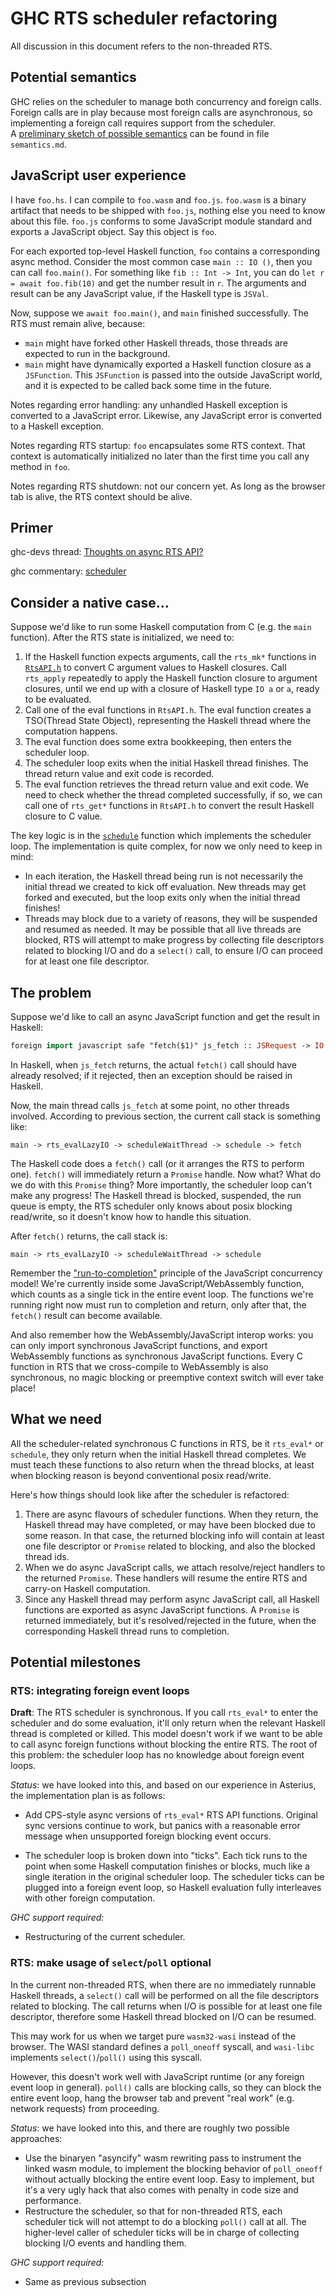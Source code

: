 # GHC RTS scheduler refactoring

All discussion in this document refers to the non-threaded RTS.

## Potential semantics

GHC relies on the scheduler to manage both concurrency and foreign calls.  Foreign calls are in play because most foreign calls are asynchronous, so implementing a foreign call requires support from the scheduler.  A [preliminary sketch of possible semantics](./semantics) can be found in file `semantics.md`.

## JavaScript user experience

I have `foo.hs`. I can compile to `foo.wasm` and `foo.js`. `foo.wasm`
is a binary artifact that needs to be shipped with `foo.js`, nothing
else you need to know about this file. `foo.js` conforms to some
JavaScript module standard and exports a JavaScript object. Say this
object is `foo`.

For each exported top-level Haskell function, `foo` contains a
corresponding async method. Consider the most common case `main :: IO
()`, then you can call `foo.main()`. For something like `fib :: Int ->
Int`, you can do `let r = await foo.fib(10)` and get the number result
in `r`. The arguments and result can be any JavaScript value, if the
Haskell type is `JSVal`.

Now, suppose we `await foo.main()`, and `main` finished successfully.
The RTS must remain alive, because:

- `main` might have forked other Haskell threads, those threads are
  expected to run in the background.
- `main` might have dynamically exported a Haskell function closure as
  a `JSFunction`. This `JSFunction` is passed into the outside
  JavaScript world, and it is expected to be called back some time in
  the future.

Notes regarding error handling: any unhandled Haskell exception is
converted to a JavaScript error. Likewise, any JavaScript error is
converted to a Haskell exception.

Notes regarding RTS startup: `foo` encapsulates some RTS context. That
context is automatically initialized no later than the first time you
call any method in `foo`.

Notes regarding RTS shutdown: not our concern yet. As long as the
browser tab is alive, the RTS context should be alive.

## Primer

ghc-devs thread: [Thoughts on async RTS
API?](https://mail.haskell.org/pipermail/ghc-devs/2021-December/020459.html)

ghc commentary:
[scheduler](https://gitlab.haskell.org/ghc/ghc/-/wikis/commentary/rts/scheduler)

## Consider a native case...

Suppose we'd like to run some Haskell computation from C (e.g. the `main`
function). After the RTS state is initialized, we need to:

1. If the Haskell function expects arguments, call the `rts_mk*`
   functions in
   [`RtsAPI.h`](https://gitlab.haskell.org/ghc/ghc/-/blob/master/rts/include/RtsAPI.h#L492)
   to convert C argument values to Haskell closures. Call `rts_apply`
   repeatedly to apply the Haskell function closure to argument
   closures, until we end up with a closure of Haskell type `IO a` or
   `a`, ready to be evaluated.
2. Call one of the eval functions in `RtsAPI.h`. The eval function
   creates a TSO(Thread State Object), representing the Haskell thread
   where the computation happens.
3. The eval function does some extra bookkeeping, then enters the
   scheduler loop.
4. The scheduler loop exits when the initial Haskell thread finishes.
   The thread return value and exit code is recorded.
5. The eval function retrieves the thread return value and exit code.
   We need to check whether the thread completed successfully, if so,
   we can call one of `rts_get*` functions in `RtsAPI.h` to convert
   the result Haskell closure to C value.

The key logic is in the
[`schedule`](https://gitlab.haskell.org/ghc/ghc/-/blob/master/rts/Schedule.c#L178)
function which implements the scheduler loop. The implementation is
quite complex, for now we only need to keep in mind:

- In each iteration, the Haskell thread being run is not necessarily
  the initial thread we created to kick off evaluation. New threads
  may get forked and executed, but the loop exits only when the
  initial thread finishes!
- Threads may block due to a variety of reasons, they will be
  suspended and resumed as needed. It may be possible that all live
  threads are blocked, RTS will attempt to make progress by collecting
  file descriptors related to blocking I/O and do a `select()` call,
  to ensure I/O can proceed for at least one file descriptor.

## The problem

Suppose we'd like to call an async JavaScript function and get the
result in Haskell:

```haskell
foreign import javascript safe "fetch($1)" js_fetch :: JSRequest -> IO JSResponse
```

In Haskell, when `js_fetch` returns, the actual `fetch()` call should
have already resolved; if it rejected, then an exception should be
raised in Haskell.

Now, the main thread calls `js_fetch` at some point, no other threads
involved. According to previous section, the current call stack is
something like:

```
main -> rts_evalLazyIO -> scheduleWaitThread -> schedule -> fetch
```

The Haskell code does a `fetch()` call (or it arranges the RTS to
perform one). `fetch()` will immediately return a `Promise` handle.
Now what? What do we do with this `Promise` thing? More importantly,
the scheduler loop can't make any progress! The Haskell thread is
blocked, suspended, the run queue is empty, the RTS scheduler only
knows about posix blocking read/write, so it doesn't know how to
handle this situation.

After `fetch()` returns, the call stack is:

```
main -> rts_evalLazyIO -> scheduleWaitThread -> schedule
```

Remember the
["run-to-completion"](https://developer.mozilla.org/en-US/docs/Web/JavaScript/EventLoop)
principle of the JavaScript concurrency model! We're currently inside
some JavaScript/WebAssembly function, which counts as a single tick in
the entire event loop. The functions we're running right now must run
to completion and return, only after that, the `fetch()` result can
become available.

And also remember how the WebAssembly/JavaScript interop works: you
can only import synchronous JavaScript functions, and export
WebAssembly functions as synchronous JavaScript functions. Every C
function in RTS that we cross-compile to WebAssembly is also
synchronous, no magic blocking or preemptive context switch will ever
take place!

## What we need

All the scheduler-related synchronous C functions in RTS, be it
`rts_eval*` or `schedule`, they only return when the initial Haskell
thread completes. We must teach these functions to also return when
the thread blocks, at least when blocking reason is beyond
conventional posix read/write.

Here's how things should look like after the scheduler is refactored:

1. There are async flavours of scheduler functions. When they return,
   the Haskell thread may have completed, or may have been blocked due
   to some reason. In that case, the returned blocking info will
   contain at least one file descriptor or `Promise` related to
   blocking, and also the blocked thread ids.
2. When we do async JavaScript calls, we attach resolve/reject
   handlers to the returned `Promise`. These handlers will resume the
   entire RTS and carry-on Haskell computation.
3. Since any Haskell thread may perform async JavaScript call, all
   Haskell functions are exported as async JavaScript functions. A
   `Promise` is returned immediately, but it's resolved/rejected in
   the future, when the corresponding Haskell thread runs to
   completion.


## Potential milestones

### RTS: integrating foreign event loops

**Draft**: 
The RTS scheduler is synchronous. If you call `rts_eval*` to enter the
scheduler and do some evaluation, it'll only return when the relevant
Haskell thread is completed or killed. This model doesn't work if we
want to be able to call async foreign functions without blocking the
entire RTS. The root of this problem: the scheduler loop has no
knowledge about foreign event loops.

_Status_: we have looked into this, and based on our experience in
Asterius, the implementation plan is as follows:

- Add CPS-style async versions of `rts_eval*` RTS API functions.
  Original sync versions continue to work, but panics with a
  reasonable error message when unsupported foreign blocking event
  occurs.

- The scheduler loop is broken down into "ticks". Each tick runs to
  the point when some Haskell computation finishes or blocks, much
  like a single iteration in the original scheduler loop. The
  scheduler ticks can be plugged into a foreign event loop, so Haskell
  evaluation fully interleaves with other foreign computation.

_GHC support required:_

- Restructuring of the current scheduler.

### RTS: make usage of `select`/`poll` optional

In the current non-threaded RTS, when there are no immediately
runnable Haskell threads, a `select()` call will be performed on all
the file descriptors related to blocking. The call returns when I/O is
possible for at least one file descriptor, therefore some Haskell
thread blocked on I/O can be resumed.

This may work for us when we target pure `wasm32-wasi` instead of the
browser. The WASI standard defines a `poll_oneoff` syscall, and
`wasi-libc` implements `select()`/`poll()` using this syscall.

However, this doesn't work well with JavaScript runtime (or any
foreign event loop in general). `poll()` calls are blocking calls, so
they can block the entire event loop, hang the browser tab and prevent
"real work" (e.g. network requests) from proceeding.

_Status_: we have looked into this, and there are roughly two possible
approaches:

- Use the binaryen "asyncify" wasm rewriting pass to instrument the
  linked wasm module, to implement the blocking behavior of
  `poll_oneoff` without actually blocking the entire event loop. Easy
  to implement, but it's a very ugly hack that also comes with penalty
  in code size and performance.
- Restructure the scheduler, so that for non-threaded RTS, each
  scheduler tick will not attempt to do a blocking `poll()` call at
  all. The higher-level caller of scheduler ticks will be in charge of
  collecting blocking I/O events and handling them.


_GHC support required:_

- Same as previous subsection
